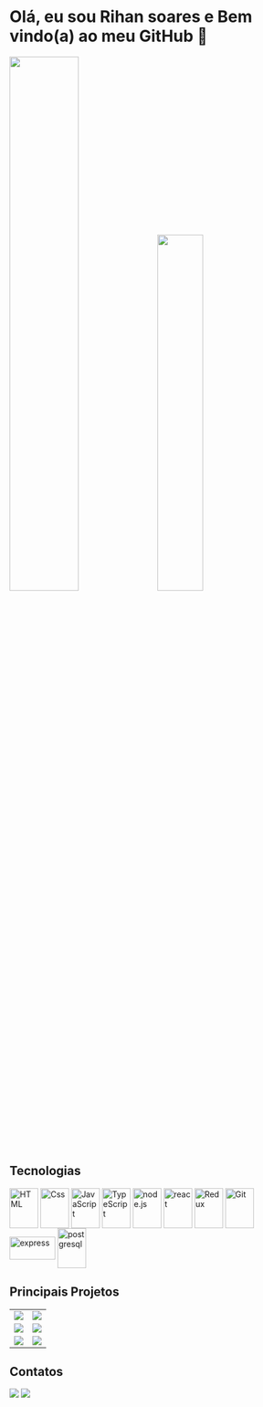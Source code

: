 <!--
**Rsoare/Rsoare** is a ✨ _special_ ✨ repository because its `README.md` (this file) appears on your GitHub profile.
-->

# Olá, eu sou Rihan soares e Bem vindo(a) ao meu GitHub 👋

<div>
<img style="height: auto; width: 49%;" class="img" src="http://github-readme-streak-stats.herokuapp.com?user=Rsoare&theme=radical" />
&nbsp;
<img style="height: auto; width: 40%;" class="img" src="https://github-readme-stats-sigma-five.vercel.app/api/top-langs/?username=Rsoare&theme=radical&layout=compact&hide=shell&langs_count=10" /></div>
</div>

## Tecnologias 
<div> 
  <img align="center" alt="HTML" height="70" width="50" src="https://cdn.jsdelivr.net/gh/devicons/devicon/icons/html5/html5-plain-wordmark.svg">
  <img align="center" alt="Css" height="70" width="50" src="https://cdn.jsdelivr.net/gh/devicons/devicon/icons/css3/css3-plain-wordmark.svg">
  <img align="center" alt="JavaScript" height="70" width="50" src="https://cdn.jsdelivr.net/gh/devicons/devicon/icons/javascript/javascript-plain.svg">
  <img align="center" alt="TypeScript" height="70" width="50" src="https://cdn.jsdelivr.net/gh/devicons/devicon/icons/typescript/typescript-plain.svg">
  <img align="center" alt="node.js" height="70" width="50" src="https://cdn.jsdelivr.net/gh/devicons/devicon/icons/nodejs/nodejs-plain.svg">
  <img align="center" alt="react" height="70" width="50" src="https://cdn.jsdelivr.net/gh/devicons/devicon/icons/react/react-original-wordmark.svg">
  <img align="center" alt="Redux" height="70" width="50" src="https://cdn.jsdelivr.net/gh/devicons/devicon/icons/redux/redux-original.svg">
  <img align="center" alt="Git" height="70" width="50" src="https://cdn.jsdelivr.net/gh/devicons/devicon/icons/git/git-plain.svg">
  <img align="center" alt="express" height="40" width="80" src="https://img.shields.io/badge/Express.js-404D59?style=for-the-badge">
  <img align="center" alt="postgresql" height="70" width="50" src="https://cdn.jsdelivr.net/gh/devicons/devicon/icons/postgresql/postgresql-plain.svg">
</div>

## Principais Projetos 

<table align="center">
  <tr>
    <td><a href="https://github.com/Rsoare/kenzieVelopers_API"> <img src="https://github-readme-stats-sigma-five.vercel.app/api/pin?username=rsoare&repo=kenzieVelopers_API&theme=radical&readme-star"/><a/></td>
    <td><a href="https://github.com/Rsoare/movies_typeORM_api"> <img src="https://github-readme-stats-sigma-five.vercel.app/api/pin?username=rsoare&repo=movies_typeORM_api&theme=radical&readme-star"/><a/></td>
  </tr>
  <tr>
    <td><a href="https://github.com/Rsoare/kimoveis_API"> <img src="https://github-readme-stats-sigma-five.vercel.app/api/pin?username=Rsoare&repo=kimoveis_API&theme=radical&readme-star" /><a/></td>
    <td><a href="https://github.com/Rsoare/kenzie-burguer-v2-template-Rsoare"> <img src="https://github-readme-stats-sigma-five.vercel.app/api/pin?username=Rsoare&repo=kenzie-burguer-v2-template-Rsoare&theme=radical&readme-star"/><a/></td>
  </tr>
  <tr>
    <td><a href="https://github.com/Rsoare/react-entrega-kenzie-hub-Rsoare"> <img src="https://github-readme-stats-sigma-five.vercel.app/api/pin?username=Rsoare&repo=react-entrega-kenzie-hub-Rsoare&theme=radical&readme-stars"/><a/></td>
    <td><a href="https://github.com/Tech-Zone-T15/Tech-Zone-WebSite"> <img src="https://github-readme-stats-sigma-five.vercel.app/api/pin?username=Tech-Zone-T15&repo=Tech-Zone-WebSite&theme=radical&readme-star" /><a/>   </td>
   </tr>
</table>

## Contatos 

<div> 
  
  <a href = "mailto:rihan145@gmail.com"><img src="https://img.shields.io/badge/-Gmail-%23333?style=for-the-badge&logo=gmail&logoColor=white" target="_blank"></a>
  <a href="https://www.linkedin.com/in/rihansoares/" target="_blank"><img src="https://img.shields.io/badge/-LinkedIn-%230077B5?style=for-the-badge&logo=linkedin&logoColor=white" target="_blank"></a> 

</div>

